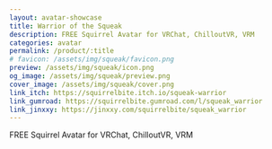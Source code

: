 ```yaml
---
layout: avatar-showcase
title: Warrior of the Squeak
description: FREE Squirrel Avatar for VRChat, ChilloutVR, VRM
categories: avatar
permalink: /product/:title
# favicon: /assets/img/squeak/favicon.png
preview: /assets/img/squeak/icon.png
og_image: /assets/img/squeak/preview.png
cover_image: /assets/img/squeak/cover.png
link_itch: https://squirrelbite.itch.io/squeak-warrior
link_gumroad: https://squirrelbite.gumroad.com/l/squeak_warrior
link_jinxxy: https://jinxxy.com/squirrelbite/squeak_warrior
---
```

FREE Squirrel Avatar for VRChat, ChilloutVR, VRM